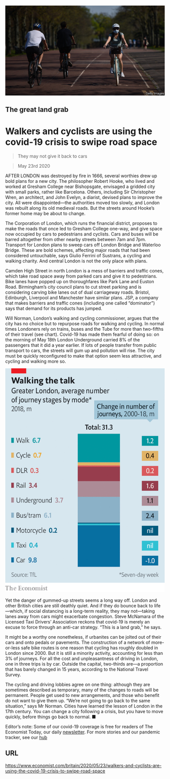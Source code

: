 ![](./images/20200523_BRP501.jpg)

## The great land grab

# Walkers and cyclists are using the covid-19 crisis to swipe road space

> They may not give it back to cars

> May 23rd 2020

AFTER LONDON was destroyed by fire in 1666, several worthies drew up bold plans for a new city. The philosopher Robert Hooke, who lived and worked at Gresham College near Bishopsgate, envisaged a gridded city with small parks, rather like Barcelona. Others, including Sir Christopher Wren, an architect, and John Evelyn, a diarist, devised plans to improve the city. All were disappointed—the authorities moved too slowly, and London was rebuilt along its old medieval roads. But the streets around Hooke’s former home may be about to change.

The Corporation of London, which runs the financial district, proposes to make the roads that once led to Gresham College one-way, and give space now occupied by cars to pedestrians and cyclists. Cars and buses will be barred altogether from other nearby streets between 7am and 7pm. Transport for London plans to sweep cars off London Bridge and Waterloo Bridge. These are bold schemes, affecting major roads that had been considered untouchable, says Giulio Ferrini of Sustrans, a cycling and walking charity. And central London is not the only place with plans.

Camden High Street in north London is a mess of barriers and traffic cones, which take road space away from parked cars and give it to pedestrians. Bike lanes have popped up on thoroughfares like Park Lane and Euston Road. Birmingham’s city council plans to cut street parking and is considering carving bike lanes out of dual carriageway roads. Bristol, Edinburgh, Liverpool and Manchester have similar plans. JSP, a company that makes barriers and traffic cones (including one called “dominator”) says that demand for its products has jumped.

Will Norman, London’s walking and cycling commissioner, argues that the city has no choice but to repurpose roads for walking and cycling. In normal times Londoners rely on trains, buses and the Tube for more than two-fifths of their travel (see chart). Covid-19 has made them fearful of doing so: on the morning of May 18th London Underground carried 8% of the passengers that it did a year earlier. If lots of people transfer from public transport to cars, the streets will gum up and pollution will rise. The city must be quickly reconfigured to make that option seem less attractive, and cycling and walking more so.



![](./images/20200523_BRC656.png)

Yet the danger of gummed-up streets seems a long way off. London and other British cities are still deathly quiet. And if they do bounce back to life—which, if social distancing is a long-term reality, they may not—taking lanes away from cars might exacerbate congestion. Steve McNamara of the Licensed Taxi Drivers’ Association reckons that covid-19 is merely an excuse to force through an anti-car strategy. “This is a land grab,” he says.

It might be a worthy one nonetheless, if urbanites can be jolted out of their cars and onto pedals or pavements. The construction of a network of more-or-less safe bike routes is one reason that cycling has roughly doubled in London since 2000. But it is still a minority activity, accounting for less than 3% of journeys. For all the cost and unpleasantness of driving in London, one in three trips is by car. Outside the capital, two-thirds are—a proportion that has barely changed in 15 years, according to the National Travel Survey.

The cycling and driving lobbies agree on one thing: although they are sometimes described as temporary, many of the changes to roads will be permanent. People get used to new arrangements, and those who benefit do not want to give them up. “We’re not going to go back to the same situation,” says Mr Norman. Cities have learned the lesson of London in the 17th century. You can change a city following a crisis, but you have to move quickly, before things go back to normal. ■

Editor’s note: Some of our covid-19 coverage is free for readers of The Economist Today, our daily [newsletter](https://www.economist.com/https://my.economist.com/user#newsletter). For more stories and our pandemic tracker, see our [hub](https://www.economist.com//news/2020/03/11/the-economists-coverage-of-the-coronavirus)

## URL

https://www.economist.com/britain/2020/05/23/walkers-and-cyclists-are-using-the-covid-19-crisis-to-swipe-road-space
